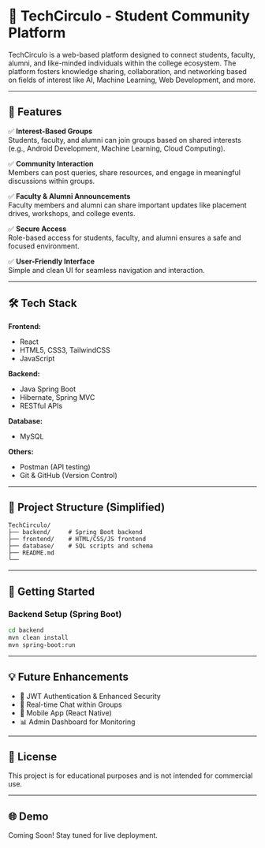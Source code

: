 # 🧩 TechCirculo - Student Community Platform

TechCirculo is a web-based platform designed to connect students, faculty, alumni, and like-minded individuals within the college ecosystem. The platform fosters knowledge sharing, collaboration, and networking based on fields of interest like AI, Machine Learning, Web Development, and more.

---

## 🚀 Features

✅ **Interest-Based Groups**  
Students, faculty, and alumni can join groups based on shared interests (e.g., Android Development, Machine Learning, Cloud Computing).  

✅ **Community Interaction**  
Members can post queries, share resources, and engage in meaningful discussions within groups.  

✅ **Faculty & Alumni Announcements**  
Faculty members and alumni can share important updates like placement drives, workshops, and college events.  

✅ **Secure Access**  
Role-based access for students, faculty, and alumni ensures a safe and focused environment.  

✅ **User-Friendly Interface**  
Simple and clean UI for seamless navigation and interaction.

---

## 🛠 Tech Stack

**Frontend:**  
- React  
- HTML5, CSS3, TailwindCSS  
- JavaScript  

**Backend:**  
- Java Spring Boot  
- Hibernate, Spring MVC  
- RESTful APIs  

**Database:**  
- MySQL  

**Others:**  
- Postman (API testing)  
- Git & GitHub (Version Control)  

---

## 📂 Project Structure (Simplified)

```
TechCirculo/
├── backend/     # Spring Boot backend
├── frontend/    # HTML/CSS/JS frontend
├── database/    # SQL scripts and schema
├── README.md
└──
```

---

## 🏁 Getting Started

### Backend Setup (Spring Boot)

```bash
cd backend
mvn clean install
mvn spring-boot:run
```

---

## 💡 Future Enhancements

- 🔐 JWT Authentication & Enhanced Security  
- 📨 Real-time Chat within Groups  
- 📱 Mobile App (React Native)  
- 📊 Admin Dashboard for Monitoring  

---

## 📃 License

This project is for educational purposes and is not intended for commercial use.

---

## 🌐 Demo

Coming Soon! Stay tuned for live deployment.
